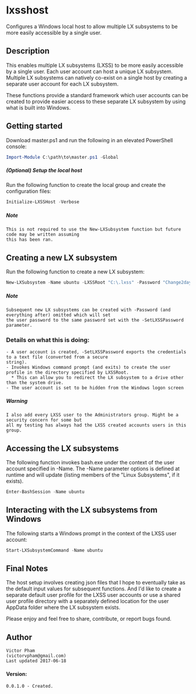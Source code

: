 # lxsshost
  Configures a Windows local host to allow multiple LX subsystems to be more easily accessible by a single 
  user.
    
## Description
  This enables multiple LX subsystems (LXSS) to be more easily accessible by a single user. Each user 
  account can host a unique LX subsystem. Multiple LX subsystems can natively co-exist on a single host by 
  creating a separate user account for each LX subsystem.
    
  These functions provide a standard framework which user accounts can be created to provide easier access
  to these separate LX subsystem by using what is built into Windows.
    
## Getting started
  Download master.ps1 and run the following in an elevated PowerShell console:
```powershell
Import-Module C:\path\to\master.ps1 -Global
```
    
##### (Optional) Setup the local host
  Run the following function to create the local group and create the configuration files:
```powershell
Initialize-LXSSHost -Verbose
```
##### Note
    This is not required to use the New-LXSubsystem function but future code may be written assuming 
    this has been ran.
    
## Creating a new LX subsystem
  Run the following function to create a new LX subsystem:
```powershell
New-LXSubsystem -Name ubuntu -LXSSRoot "C:\.lxss" -Password "Change2day!" -AsPlainText -SetLXSSPassword
```
##### Note
    Subsequent new LX subsystems can be created with -Password (and everything after) omitted which will set
    the user password to the same password set with the -SetLXSSPassword parameter.
    
### Details on what this is doing:
    
    - A user account is created, -SetLXSSPassword exports the credentials to a text file (converted from a secure 
    string).
    - Invokes Windows command prompt (and exits) to create the user profile in the directory specified by LXSSRoot.
      * This can allow you to redirect the LX subsystem to a drive other than the system drive.
    - The user account is set to be hidden from the Windows logon screen
    
##### Warning
    I also add every LXSS user to the Administrators group. Might be a security concern for some but 
    all my testing has always had the LXSS created accounts users in this group.
    
## Accessing the LX subsystems
  The following function invokes bash.exe under the context of the user account specified in -Name. The -Name 
  parameter options is defined at runtime and will update (listing members of the "Linux Subsystems", if it exists).
```powershell
Enter-BashSession -Name ubuntu
```

## Interacting with the LX subsystems from Windows
  The following starts a Windows prompt in the context of the LXSS user account:
```powershell
Start-LXSubsystemCommand -Name ubuntu
```
   
## Final Notes
  The host setup involves creating json files that I hope to eventually take as the default input values 
  for subsequent functions. And I'd like to create a separate default user profile for the LXSS user accounts 
  or use a shared user profile directory with a separately defined location for the user AppData folder 
  where the LX subsystem exists.
    
  Please enjoy and feel free to share, contribute, or report bugs found.
    
## Author
    Victor Pham
    (victorvpham@gmail.com)
    Last updated 2017-06-18
    
#### Version:
    0.0.1.0 - Created.
